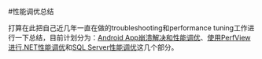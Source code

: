#性能调优总结

打算在此把自己近几年一直在做的troubleshooting和performance tuning工作进行一下总结，目前计划分为：[Android App崩溃解决和性能调优](android/README.md)、[使用PerfView进行.NET性能调优](perfview/README.md)和[SQL Server性能调优](sqlserver/README.md)这几个部分。
